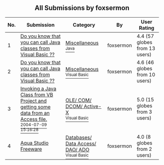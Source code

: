 ﻿<div align="center">

## All Submissions by foxsermon

</div>

No.  | Submission | Category | By   | User Rating
---- | ---------- | -------- | ---- | -----------
1 | [Do you know that you can call Java classes from Visual Basic ??<br />](https://github.com/Planet-Source-Code/foxsermon-do-you-know-that-you-can-call-java-classes-from-visual-basic__2-2633) | [Miscellaneous<br /><sup>Java</sup>](../ByCategory/miscellaneous__2-57.md) | foxsermon | 4.4 (57 globes from 13 users)
2 | [Do you know that you can call Java classes from Visual Basic ??<br />](https://github.com/Planet-Source-Code/foxsermon-do-you-know-that-you-can-call-java-classes-from-visual-basic__1-31540) | [Miscellaneous<br /><sup>Visual Basic</sup>](../ByCategory/miscellaneous__1-1.md) | foxsermon | 4.6 (46 globes from 10 users)
3 | [Invoking a Java Class from VB Project and getting some data from an Access file\.<br /><sup>2004-07-09 15:16:28</sup>](https://github.com/Planet-Source-Code/foxsermon-invoking-a-java-class-from-vb-project-and-getting-some-data-from-an-access-file__1-54843) | [OLE/ COM/ DCOM/ Active\-X<br /><sup>Visual Basic</sup>](../ByCategory/ole-com-dcom-active-x__1-29.md) | foxsermon | 5.0 (15 globes from 3 users)
4 | [Aqua Studio Freeware<br />](https://github.com/Planet-Source-Code/foxsermon-aqua-studio-freeware__1-42690) | [Databases/ Data Access/ DAO/ ADO<br /><sup>Visual Basic</sup>](../ByCategory/databases-data-access-dao-ado__1-6.md) | foxsermon | 4.0 (8 globes from 2 users)
